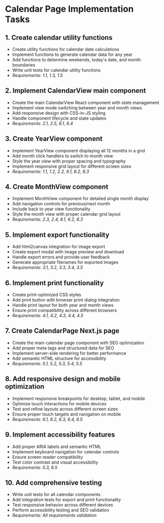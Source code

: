 # Calendar Page Implementation Tasks

## 1. Create calendar utility functions
- Create utility functions for calendar date calculations
- Implement functions to generate calendar data for any year
- Add functions to determine weekends, today's date, and month boundaries
- Write unit tests for calendar utility functions
- _Requirements: 1.1, 1.3, 1.5_

## 2. Implement CalendarView main component
- Create the main CalendarView React component with state management
- Implement view mode switching between year and month views
- Add responsive design with CSS-in-JS styling
- Handle component lifecycle and state updates
- _Requirements: 2.1, 2.5, 6.1, 6.4_

## 3. Create YearView component
- Implement YearView component displaying all 12 months in a grid
- Add month click handlers to switch to month view
- Style the year view with proper spacing and typography
- Implement responsive grid layout for different screen sizes
- _Requirements: 1.1, 1.2, 2.2, 6.1, 6.2, 6.3_

## 4. Create MonthView component
- Implement MonthView component for detailed single month display
- Add navigation controls for previous/next month
- Include back to year view functionality
- Style the month view with proper calendar grid layout
- _Requirements: 2.3, 2.4, 6.1, 6.2, 6.3_

## 5. Implement export functionality
- Add html2canvas integration for image export
- Create export modal with image preview and download
- Handle export errors and provide user feedback
- Generate appropriate filenames for exported images
- _Requirements: 3.1, 3.2, 3.3, 3.4, 3.5_

## 6. Implement print functionality
- Create print-optimized CSS styles
- Add print button with browser print dialog integration
- Handle print layout for both year and month views
- Ensure print compatibility across different browsers
- _Requirements: 4.1, 4.2, 4.3, 4.4, 4.5_

## 7. Create CalendarPage Next.js page
- Create the main calendar page component with SEO optimization
- Add proper meta tags and structured data for SEO
- Implement server-side rendering for better performance
- Add semantic HTML structure for accessibility
- _Requirements: 5.1, 5.2, 5.3, 5.4, 5.5_

## 8. Add responsive design and mobile optimization
- Implement responsive breakpoints for desktop, tablet, and mobile
- Optimize touch interactions for mobile devices
- Test and refine layouts across different screen sizes
- Ensure proper touch targets and navigation on mobile
- _Requirements: 6.1, 6.2, 6.3, 6.4, 6.5_

## 9. Implement accessibility features
- Add proper ARIA labels and semantic HTML
- Implement keyboard navigation for calendar controls
- Ensure screen reader compatibility
- Test color contrast and visual accessibility
- _Requirements: 5.3, 6.5_

## 10. Add comprehensive testing
- Write unit tests for all calendar components
- Add integration tests for export and print functionality
- Test responsive behavior across different devices
- Perform accessibility testing and SEO validation
- _Requirements: All requirements validation_
